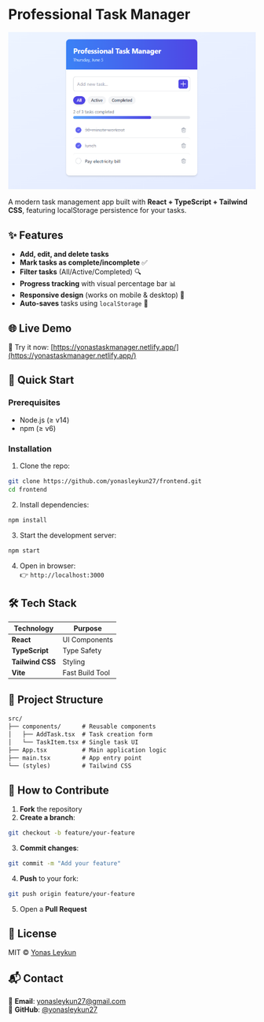 # Professional Task Manager  

![Task Manager Preview](./public/task.png)  

A modern task management app built with **React + TypeScript + Tailwind CSS**, featuring localStorage persistence for your tasks.  

## ✨ Features  

- **Add, edit, and delete tasks**  
- **Mark tasks as complete/incomplete** ✅  
- **Filter tasks** (All/Active/Completed) 🔍  
- **Progress tracking** with visual percentage bar 📊  
- **Responsive design** (works on mobile & desktop) 📱  
- **Auto-saves** tasks using `localStorage` 💾  

## 🌐 Live Demo  
🚀 Try it now: [https://yonastaskmanager.netlify.app/](https://yonastaskmanager.netlify.app/)  

## 🚀 Quick Start  

### Prerequisites  
- Node.js (≥ v14)  
- npm (≥ v6)  

### Installation  
1. Clone the repo:  
```bash
git clone https://github.com/yonasleykun27/frontend.git
cd frontend
```  

2. Install dependencies:  
```bash
npm install
```  

3. Start the development server:  
```bash
npm start
```  

4. Open in browser:  
👉 `http://localhost:3000`  

## 🛠 Tech Stack  

| Technology       | Purpose                          |
|------------------|----------------------------------|
| **React**        | UI Components                    |
| **TypeScript**   | Type Safety                      |
| **Tailwind CSS** | Styling                          |
| **Vite**         | Fast Build Tool                  |  

## 📂 Project Structure  

```
src/
├── components/      # Reusable components
│   ├── AddTask.tsx  # Task creation form
│   └── TaskItem.tsx # Single task UI
├── App.tsx          # Main application logic
├── main.tsx         # App entry point
└── (styles)         # Tailwind CSS
```  

## 🤝 How to Contribute  

1. **Fork** the repository  
2. **Create a branch**:  
```bash
git checkout -b feature/your-feature
```  
3. **Commit changes**:  
```bash
git commit -m "Add your feature"
```  
4. **Push** to your fork:  
```bash
git push origin feature/your-feature
```  
5. Open a **Pull Request**  

## 📜 License  
MIT © [Yonas Leykun](https://github.com/yonasleykun27)  

## 📬 Contact  
📧 **Email**: yonasleykun27@gmail.com  
🔗 **GitHub**: [@yonasleykun27](https://github.com/yonasleykun27)  
